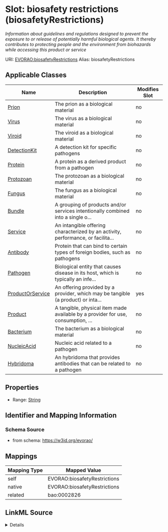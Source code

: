 

# Slot: biosafety restrictions (biosafetyRestrictions) 


_Information about guidelines and regulations designed to prevent the exposure to or release of potentially harmful biological agents. It thereby contributes to protecting people and the environment from biohazards while accessing this product or service_





URI: [EVORAO:biosafetyRestrictions](https://w3id.org/evorao/biosafetyRestrictions)
Alias: biosafetyRestrictions

<!-- no inheritance hierarchy -->





## Applicable Classes

| Name | Description | Modifies Slot |
| --- | --- | --- |
| [Prion](Prion.md) | The prion as a biological material |  no  |
| [Virus](Virus.md) | The virus as a biological material |  no  |
| [Viroid](Viroid.md) | The viroid as a biological material |  no  |
| [DetectionKit](DetectionKit.md) | A detection kit for specific pathogens |  no  |
| [Protein](Protein.md) | A protein as a derived product from a pathogen |  no  |
| [Protozoan](Protozoan.md) | The protozoan as a biological material |  no  |
| [Fungus](Fungus.md) | The fungus as a biological material |  no  |
| [Bundle](Bundle.md) | A grouping of products and/or services intentionally combined into a single o... |  no  |
| [Service](Service.md) | An intangible offering characterized by an activity, performance, or facilita... |  no  |
| [Antibody](Antibody.md) | Protein that can bind to certain types of foreign bodies, such as pathogens |  no  |
| [Pathogen](Pathogen.md) | Biological entity that causes disease in its host, which is typically an infe... |  no  |
| [ProductOrService](ProductOrService.md) | An offering provided by a provider, which may be tangible (a product) or inta... |  yes  |
| [Product](Product.md) | A tangible, physical item made available by a provider for use, consumption, ... |  no  |
| [Bacterium](Bacterium.md) | The bacterium as a biological material |  no  |
| [NucleicAcid](NucleicAcid.md) | Nucleic acid related to a pathogen |  no  |
| [Hybridoma](Hybridoma.md) | An hybridoma that provides antibodies that can be related to a pathogen |  no  |







## Properties

* Range: [String](String.md)





## Identifier and Mapping Information







### Schema Source


* from schema: https://w3id.org/evorao/




## Mappings

| Mapping Type | Mapped Value |
| ---  | ---  |
| self | EVORAO:biosafetyRestrictions |
| native | EVORAO:biosafetyRestrictions |
| related | bao:0002826 |




## LinkML Source

<details>
```yaml
name: biosafetyRestrictions
description: Information about guidelines and regulations designed to prevent the
  exposure to or release of potentially harmful biological agents. It thereby contributes
  to protecting people and the environment from biohazards while accessing this product
  or service
title: biosafety restrictions
from_schema: https://w3id.org/evorao/
related_mappings:
- bao:0002826
rank: 1000
alias: biosafetyRestrictions
domain_of:
- ProductOrService
range: string
required: false
multivalued: false

```
</details>
